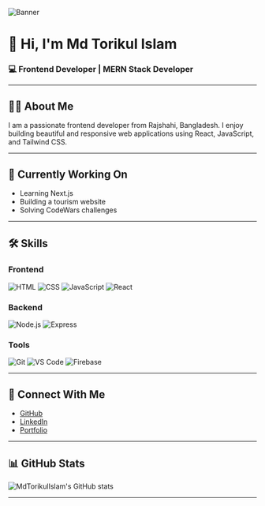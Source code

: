 <!-- Banner Image (চাইলে এখানে যেকোনো ব্যানার ইমেজ লিংক দিতে পারো) -->
![Banner](https://images.unsplash.com/photo-1507525428034-b723cf961d3e?auto=format&fit=crop&w=1350&q=80)

# 👋 Hi, I'm Md Torikul Islam  
### 💻 Frontend Developer | MERN Stack Developer

---

## 🧑‍💻 About Me
I am a passionate frontend developer from Rajshahi, Bangladesh. I enjoy building beautiful and responsive web applications using React, JavaScript, and Tailwind CSS.

---

## 🚀 Currently Working On
- Learning Next.js
- Building a tourism website
- Solving CodeWars challenges

---

## 🛠️ Skills

### Frontend
![HTML](https://img.shields.io/badge/-HTML5-orange)
![CSS](https://img.shields.io/badge/-CSS3-blue)
![JavaScript](https://img.shields.io/badge/-JavaScript-yellow)
![React](https://img.shields.io/badge/-React-blue)

### Backend
![Node.js](https://img.shields.io/badge/-Node.js-green)
![Express](https://img.shields.io/badge/-Express-black)

### Tools
![Git](https://img.shields.io/badge/-Git-black)
![VS Code](https://img.shields.io/badge/-VSCode-blue)
![Firebase](https://img.shields.io/badge/-Firebase-yellow)

---

## 🔗 Connect With Me
- [GitHub](https://github.com/mdtarikulislam1)
- [LinkedIn](https://linkedin.com/in/mdtarikulislam1)
- [Portfolio](https://splendid-sable-47345e.netlify.app/)

---

## 📊 GitHub Stats

![MdTorikulIslam's GitHub stats](https://github-readme-stats.vercel.app/api?username=mdtarikulislam1&show_icons=true&theme=radical)

---

